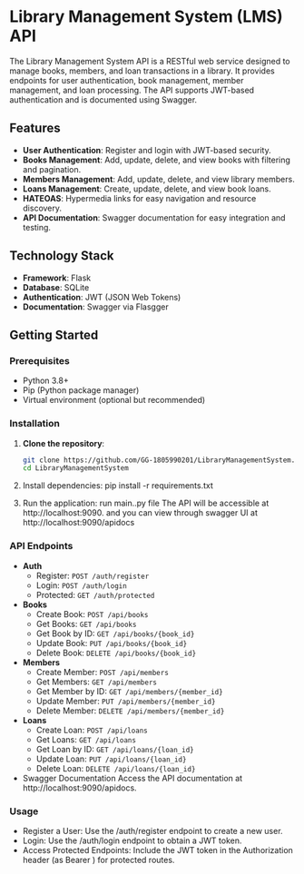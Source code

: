 # Library Management System (LMS) API

The Library Management System API is a RESTful web service designed to manage books, members, and loan transactions in a library. It provides endpoints for user authentication, book management, member management, and loan processing. The API supports JWT-based authentication and is documented using Swagger.

## Features

- **User Authentication**: Register and login with JWT-based security.
- **Books Management**: Add, update, delete, and view books with filtering and pagination.
- **Members Management**: Add, update, delete, and view library members.
- **Loans Management**: Create, update, delete, and view book loans.
- **HATEOAS**: Hypermedia links for easy navigation and resource discovery.
- **API Documentation**: Swagger documentation for easy integration and testing.

## Technology Stack

- **Framework**: Flask
- **Database**: SQLite
- **Authentication**: JWT (JSON Web Tokens)
- **Documentation**: Swagger via Flasgger

## Getting Started

### Prerequisites

- Python 3.8+
- Pip (Python package manager)
- Virtual environment (optional but recommended)

### Installation

1. **Clone the repository**:

   ```bash
   git clone https://github.com/GG-1805990201/LibraryManagementSystem.git
   cd LibraryManagementSystem
2. Install dependencies:
  pip install -r requirements.txt
3. Run the application:
   run main..py file
The API will be accessible at http://localhost:9090.
and you can view through swagger UI at http://localhost:9090/apidocs

### API Endpoints
- **Auth**
  - Register: `POST /auth/register`
  - Login: `POST /auth/login`
  - Protected: `GET /auth/protected`
- **Books**
  - Create Book: `POST /api/books`
  - Get Books: `GET /api/books`
  - Get Book by ID: `GET /api/books/{book_id}`
  - Update Book: `PUT /api/books/{book_id}`
  - Delete Book: `DELETE /api/books/{book_id}`
- **Members**
    - Create Member: `POST /api/members`
    - Get Members: `GET /api/members`
    - Get Member by ID: `GET /api/members/{member_id}`
    - Update Member: `PUT /api/members/{member_id}`
    - Delete Member: `DELETE /api/members/{member_id}`
- **Loans**
    - Create Loan: `POST /api/loans`
    - Get Loans: `GET /api/loans`
    - Get Loan by ID: `GET /api/loans/{loan_id}`
    - Update Loan: `PUT /api/loans/{loan_id}`
    - Delete Loan: `DELETE /api/loans/{loan_id}`
- Swagger Documentation
Access the API documentation at http://localhost:9090/apidocs.

### Usage

- Register a User: Use the /auth/register endpoint to create a new user.
- Login: Use the /auth/login endpoint to obtain a JWT token.
- Access Protected Endpoints: Include the JWT token in the Authorization header (as Bearer <token>) for protected routes.
